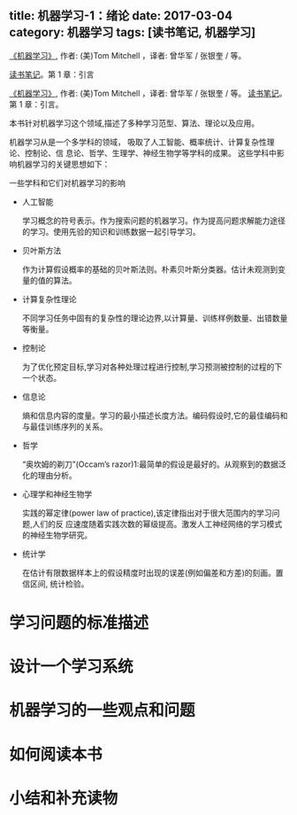 title: 机器学习-1：绪论
date: 2017-03-04
category: 机器学习
tags: [读书笔记, 机器学习]
---

[《机器学习》](https://book.douban.com/subject/1102235/),  作者: (美)Tom Mitchell ，译者: 曾华军 / 张银奎 / 等。

[读书笔记]({filename}index.md)。第 1 章：引言

<!-- more -->

[《机器学习》](https://book.douban.com/subject/1102235/),  作者: (美)Tom Mitchell ，译者: 曾华军 / 张银奎 / 等。
[读书笔记]({filename}index.md)。第 1 章：引言。


本书针对机器学习这个领域,描述了多种学习范型、算法、理论以及应用。

机器学习从是一个多学科的领域，
吸取了人工智能、概率统计、计算复杂性理论、控制论、信 息论、哲学、生理学、神经生物学等学科的成果。
这些学科中影响机器学习的关键思想如下：

一些学科和它们对机器学习的影响

- 人工智能

  学习概念的符号表示。作为搜索问题的机器学习。作为提高问题求解能力途径的学习。使用先验的知识和训练数据一起引导学习。

- 贝叶斯方法

  作为计算假设概率的基础的贝叶斯法则。朴素贝叶斯分类器。估计未观测到变量的值的算法。

- 计算复杂性理论

  不同学习任务中固有的复杂性的理论边界,以计算量、训练样例数量、出错数量等衡量。

- 控制论

  为了优化预定目标,学习对各种处理过程进行控制,学习预测被控制的过程的下一个状态。

- 信息论

  熵和信息内容的度量。学习的最小描述长度方法。编码假设时,它的最佳编码和与最佳训练序列的关系。

- 哲学

  “奥坎姆的剃刀”(Occam’s razor)1:最简单的假设是最好的。从观察到的数据泛化的理由分析。

- 心理学和神经生物学

  实践的幂定律(power law of practice),该定律指出对于很大范围内的学习问题,人们的反 应速度随着实践次数的幂级提高。激发人工神经网络的学习模式的神经生物学研究。

- 统计学

  在估计有限数据样本上的假设精度时出现的误差(例如偏差和方差)的刻画。置信区间, 统计检验。


# 学习问题的标准描述

# 设计一个学习系统

# 机器学习的一些观点和问题

# 如何阅读本书

# 小结和补充读物
